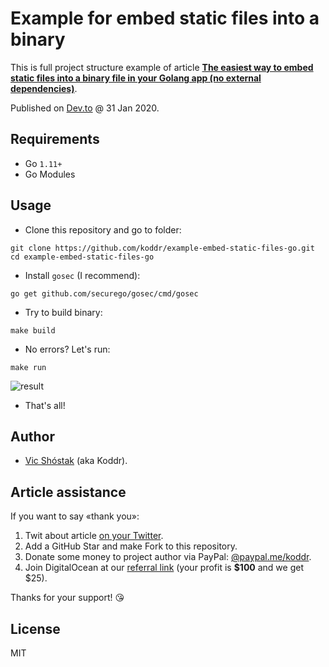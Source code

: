 # Example for embed static files into a binary

This is full project structure example of article [**The easiest way to embed static files into a binary file in your Golang app (no external dependencies)**](https://dev.to/koddr/the-easiest-way-to-embed-static-files-into-a-binary-file-in-your-golang-app-no-external-dependencies-43pc).

Published on [Dev.to](https://dev.to/koddr/the-easiest-way-to-embed-static-files-into-a-binary-file-in-your-golang-app-no-external-dependencies-43pc) @ 31 Jan 2020.

## Requirements

- Go `1.11+`
- Go Modules

## Usage

- Clone this repository and go to folder:

```console
git clone https://github.com/koddr/example-embed-static-files-go.git
cd example-embed-static-files-go
```

- Install `gosec` (I recommend):

```console
go get github.com/securego/gosec/cmd/gosec
```

- Try to build binary:

```console
make build
```

- No errors? Let's run:

```console
make run
```

![result](https://dev-to-uploads.s3.amazonaws.com/i/xrrjdorf4vgg081hbnfb.png)

- That's all!

## Author

- [Vic Shóstak](https://github.com/koddr) (aka Koddr).

## Article assistance

If you want to say «thank you»:

1. Twit about article [on your Twitter](https://twitter.com/intent/tweet?text=The%20easiest%20way%20to%20embed%20static%20files%20into%20a%20binary%20file%20in%20your%20Golang%20app%20%28no%20external%20dependencies%29%20https%3A%2F%2Fdev.to%2Fkoddr%2Fthe-easiest-way-to-embed-static-files-into-a-binary-file-in-your-golang-app-no-external-dependencies-43pc).
2. Add a GitHub Star and make Fork to this repository.
3. Donate some money to project author via PayPal: [@paypal.me/koddr](https://paypal.me/koddr?locale.x=en_EN).
4. Join DigitalOcean at our [referral link](https://m.do.co/c/b41859fa9b6e) (your profit is **\$100** and we get \$25).

Thanks for your support! 😘

## License

MIT
